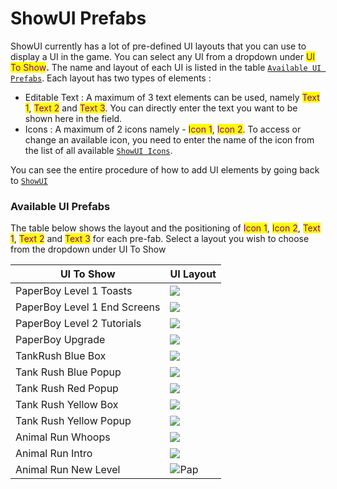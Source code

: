 # ShowUI Prefabs

ShowUI currently has a lot of pre-defined UI layouts that you can use to display a UI in the game. You can select any UI from a dropdown under <mark style="color:purple;">UI To Show</mark>**.**  The name and layout of each UI is listed in the table [`Available UI Prefabs`](showui-prefabs.md#available-ui-prefabs). Each layout has two types of elements :

* Editable Text : A maximum of 3 text elements can be used, namely <mark style="color:purple;">Text 1</mark>, <mark style="color:purple;">Text 2</mark> and <mark style="color:purple;">Text 3</mark>. You can directly enter the text you want to be shown here in the field.&#x20;
* Icons : A maximum of 2 icons namely - <mark style="color:purple;">Icon 1</mark>, <mark style="color:purple;">Icon 2</mark>. To access or change an available icon, you need to enter the name of the icon from the list of all available [`ShowUI Icons`](broken-reference).

You can see the entire procedure of how to add UI elements by going back to [`ShowUI`](broken-reference)

### Available UI Prefabs

The table below shows the layout and the positioning of <mark style="color:purple;">Icon 1</mark>, <mark style="color:purple;">Icon 2</mark>, <mark style="color:purple;">Text 1</mark>, <mark style="color:purple;">Text 2</mark> and <mark style="color:purple;">Text 3</mark> for each pre-fab. Select a layout you wish to choose from the dropdown under UI To Show

| UI To Show                   | UI Layout                                                                     |
| ---------------------------- | ----------------------------------------------------------------------------- |
| PaperBoy Level 1 Toasts      | ![](<../../../../.gitbook/assets/Screenshot 2024-02-07 at 8.01.24 PM.png>)    |
| PaperBoy Level 1 End Screens | ![](<../../../../.gitbook/assets/Screenshot 2024-02-07 at 8.01.17 PM.png>)    |
| PaperBoy Level 2 Tutorials   | ![](<../../../../.gitbook/assets/Screenshot 2024-02-07 at 8.01.31 PM.png>)    |
| PaperBoy Upgrade             | ![](<../../../../.gitbook/assets/Screenshot 2024-02-07 at 8.01.37 PM.png>)    |
| TankRush Blue Box            | ![](<../../../../.gitbook/assets/Screenshot 2024-02-07 at 8.01.45 PM.png>)    |
| Tank Rush Blue Popup         | ![](<../../../../.gitbook/assets/Screenshot 2024-02-07 at 8.01.47 PM.png>)    |
| Tank Rush Red Popup          | ![](<../../../../.gitbook/assets/Screenshot 2024-02-07 at 8.01.51 PM.png>)    |
| Tank Rush Yellow Box         | ![](<../../../../.gitbook/assets/Screenshot 2024-02-07 at 8.01.54 PM.png>)    |
| Tank Rush Yellow Popup       | ![](<../../../../.gitbook/assets/Screenshot 2024-02-07 at 8.01.57 PM.png>)    |
| Animal Run Whoops            | ![](<../../../../.gitbook/assets/Screenshot 2024-02-12 at 7.05.22 PM.png>)    |
| Animal Run Intro             | ![](<../../../../.gitbook/assets/Screenshot 2024-02-12 at 7.05.17 PM.png>)    |
| Animal Run New Level         | ![](<../../../../.gitbook/assets/Screenshot 2024-02-12 at 7.05.11 PM.png>)Pap |

